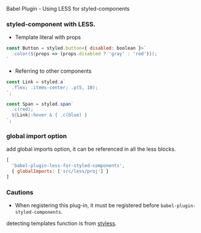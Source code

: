 Babel Plugin - Using LESS for styled-components

### styled-component with LESS.

- Template literal with props
```javascript
const Button = styled.button<{ disabled: boolean }>`
  .color(${props => (props.disabled ? 'gray' : 'red')});
`
```

- Referring to other components
```javascript
const Link = styled.a`
  .flex; .items-center; .p(5, 10);
`;

const Span = styled.span`
  .c(red);
  ${Link}:hover & { .c(blue) }
`;
```

### global import option
add global imports option, it can be referenced in all the less blocks.
```javascript
[
  'babel-plugin-less-for-styled-components', 
  { globalImports: ['src/less/proj'] }
]
```

### Cautions
- When registering this plug-in, it must be registered before `babel-plugin-styled-components`.


detecting templates function is from [styless](https://github.com/jean343/styless.git).
